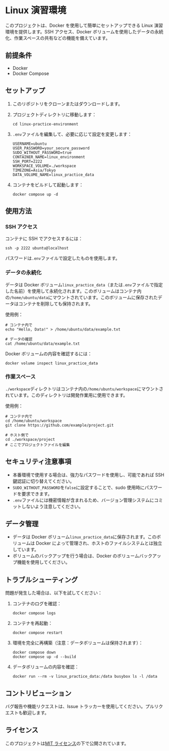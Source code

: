 # Linux 演習環境

このプロジェクトは、Docker を使用して簡単にセットアップできる Linux 演習環境を提供します。SSH アクセス、Docker ボリュームを使用したデータの永続化、作業スペースの共有などの機能を備えています。

## 前提条件

-   Docker
-   Docker Compose

## セットアップ

1. このリポジトリをクローンまたはダウンロードします。

2. プロジェクトディレクトリに移動します：

    ```
    cd linux-practice-environment
    ```

3. `.env`ファイルを編集して、必要に応じて設定を変更します：

    ```
    USERNAME=ubuntu
    USER_PASSWORD=your_secure_password
    SUDO_WITHOUT_PASSWORD=true
    CONTAINER_NAME=linux_environment
    SSH_PORT=2222
    WORKSPACE_VOLUME=./workspace
    TIMEZONE=Asia/Tokyo
    DATA_VOLUME_NAME=linux_practice_data
    ```

4. コンテナをビルドして起動します：
    ```
    docker compose up -d
    ```

## 使用方法

### SSH アクセス

コンテナに SSH でアクセスするには：

```
ssh -p 2222 ubuntu@localhost
```

パスワードは`.env`ファイルで設定したものを使用します。

### データの永続化

データは Docker ボリューム`linux_practice_data`（または`.env`ファイルで指定した名前）を使用して永続化されます。このボリュームはコンテナ内の`/home/ubuntu/data`にマウントされています。このボリュームに保存されたデータはコンテナを削除しても保持されます。

使用例：

```
# コンテナ内で
echo "Hello, Data!" > /home/ubuntu/data/example.txt

# データの確認
cat /home/ubuntu/data/example.txt
```

Docker ボリュームの内容を確認するには：

```
docker volume inspect linux_practice_data
```

### 作業スペース

`./workspace`ディレクトリはコンテナ内の`/home/ubuntu/workspace`にマウントされています。このディレクトリは開発作業用に使用できます。

使用例：

```
# コンテナ内で
cd /home/ubuntu/workspace
git clone https://github.com/example/project.git

# ホスト側で
cd ./workspace/project
# ここでプロジェクトファイルを編集
```

## セキュリティ注意事項

-   本番環境で使用する場合は、強力なパスワードを使用し、可能であれば SSH 鍵認証に切り替えてください。
-   `SUDO_WITHOUT_PASSWORD`を`false`に設定することで、sudo 使用時にパスワードを要求できます。
-   `.env`ファイルには機密情報が含まれるため、バージョン管理システムにコミットしないよう注意してください。

## データ管理

-   データは Docker ボリューム`linux_practice_data`に保存されます。このボリュームは Docker によって管理され、ホストのファイルシステムとは独立しています。
-   ボリュームのバックアップを行う場合は、Docker のボリュームバックアップ機能を使用してください。

## トラブルシューティング

問題が発生した場合は、以下を試してください：

1. コンテナのログを確認：

    ```
    docker compose logs
    ```

2. コンテナを再起動：

    ```
    docker compose restart
    ```

3. 環境を完全に再構築（注意：データボリュームは保持されます）：

    ```
    docker compose down
    docker compose up -d --build
    ```

4. データボリュームの内容を確認：
    ```
    docker run --rm -v linux_practice_data:/data busybox ls -l /data
    ```

## コントリビューション

バグ報告や機能リクエストは、Issue トラッカーを使用してください。プルリクエストも歓迎します。

## ライセンス

このプロジェクトは[MIT ライセンス](LICENSE)の下で公開されています。
